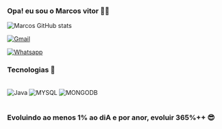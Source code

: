 ### Opa! eu sou o Marcos vitor 🤙🏻


![Marcos GitHub stats](https://github-readme-stats.vercel.app/api?username=Marksman051&Show_icons=true&theme=onedark)


[![Gmail]( 	https://img.shields.io/badge/Gmail-D14836?style=for-the-badge&logo=gmail&logoColor=white)](https://mail.google.com/mail/u/1/?pli=1#inbox?compose=jrjtXGkPVrTrbGKLrhRZdvNTwNKxlRnlCDbpxLgTXFwTQQcpTpWvwPrGQgTMVLjgpGlljDWS)

[![Whatsapp]( 	https://img.shields.io/badge/WhatsApp-25D366?style=for-the-badge&logo=whatsapp&logoColor=white)](https:wa.me/+5586981248848)

### Tecnologias 🤖

<div style="display : inline_block"><br/>
<img align= "center" alt= " Java " src= "https://img.shields.io/badge/Java-ED8B00?style=for-the-badge&logo=openjdk&logoColor=white"/> 
<img align= "center" alt= " MYSQL " src= "https://img.shields.io/badge/MySQL-00000F?style=for-the-badge&logo=mysql&logoColor=white"/> 
<img align= "center" alt= " MONGODB " src= "https://img.shields.io/badge/MongoDB-4EA94B?style=for-the-badge&logo=mongodb&logoColor=white"/> 
</div><br/>

### Evoluindo ao menos 1% ao diA e por anor, evoluir 365%++ 😎

